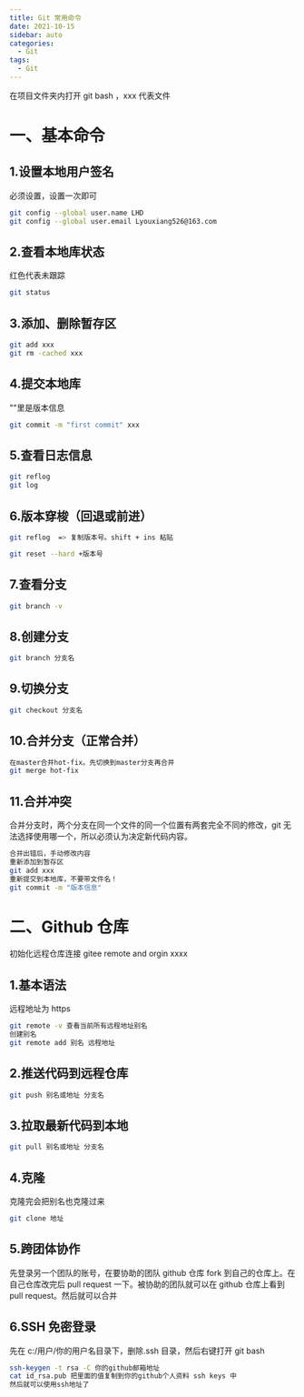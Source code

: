```yaml
---
title: Git 常用命令
date: 2021-10-15
sidebar: auto
categories:
  - Git
tags:
  - Git
---
```


在项目文件夹内打开 git bash ，xxx 代表文件

# 一、基本命令

## 1.设置本地用户签名

必须设置，设置一次即可

```bash
git config --global user.name LHD
git config --global user.email Lyouxiang526@163.com
```

## 2.查看本地库状态

红色代表未跟踪

```bash
git status
```

## 3.添加、删除暂存区

```bash
git add xxx
git rm -cached xxx
```

## 4.提交本地库

""里是版本信息

```bash
git commit -m "first commit" xxx
```

## 5.查看日志信息

```bash
git reflog
git log
```

## 6.版本穿梭（回退或前进）

```bash
git reflog  => 复制版本号。shift + ins 粘贴
```

```bash
git reset --hard +版本号
```

## 7.查看分支

```bash
git branch -v
```

## 8.创建分支

```bash
git branch 分支名
```

## 9.切换分支

```bash
git checkout 分支名
```

## 10.合并分支（正常合并）

```bash
在master合并hot-fix。先切换到master分支再合并
git merge hot-fix
```

## 11.合并冲突

合并分支时，两个分支在同一个文件的同一个位置有两套完全不同的修改，git 无法选择使用哪一个，所以必须认为决定新代码内容。

```bash
合并出错后，手动修改内容
重新添加到暂存区
git add xxx
重新提交到本地库，不要带文件名！
git commit -m "版本信息"
```

# 二、Github 仓库

初始化远程仓库连接 gitee remote and orgin xxxx

## 1.基本语法

远程地址为 https

```bash
git remote -v 查看当前所有远程地址别名
创建别名
git remote add 别名 远程地址
```

## 2.推送代码到远程仓库

```bash
git push 别名或地址 分支名
```

## 3.拉取最新代码到本地

```bash
git pull 别名或地址 分支名
```

## 4.克隆

克隆完会把别名也克隆过来

```bash
git clone 地址
```

## 5.跨团体协作

先登录另一个团队的账号，在要协助的团队 github 仓库 fork 到自己的仓库上。在自己仓库改完后 pull request 一下。被协助的团队就可以在 github 仓库上看到 pull request。然后就可以合并

## 6.SSH 免密登录

先在 c:/用户/你的用户名目录下，删除.ssh 目录，然后右键打开 git bash

```bash
ssh-keygen -t rsa -C 你的github邮箱地址
cat id_rsa.pub 把里面的值复制到你的github个人资料 ssh keys 中
然后就可以使用ssh地址了
```
